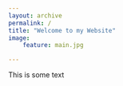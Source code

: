 ```yaml
---
layout: archive
permalink: /
title: "Welcome to my Website"
image:
    feature: main.jpg

---
```


This is some text

<!-- <div class="tiles">
{% for post in site.posts %}
	{% include post-grid.html %}
{% endfor %}

